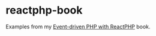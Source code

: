 # reactphp-book
Examples from my [Event-driven PHP with ReactPHP](https://leanpub.com/event-driven-php/overview) book.
